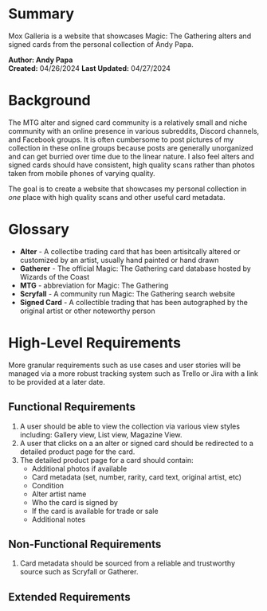 # Summary
Mox Galleria is a website that showcases Magic: The Gathering alters and signed cards from the personal collection of Andy Papa.

**Author: Andy Papa**  
**Created:** 04/26/2024 **Last Updated:** 04/27/2024

# Background
The MTG alter and signed card community is a relatively small and niche community with an online presence in various subreddits, Discord channels, and Facebook groups. It is often cumbersome to post pictures of my collection in these online groups because posts are generally unorganized and can get burried over time due to the linear nature. I also feel alters and signed cards should have consistent, high quality scans rather than photos taken from mobile phones of varying quality. 

The goal is to create a website that showcases my personal collection in _one_ place with high quality scans and other useful card metadata.

# Glossary
- **Alter** - A collectibe trading card that has been artisitcally altered or customized by an artist, usually hand painted or hand drawn
- **Gatherer** - The official Magic: The Gathering card database hosted by Wizards of the Coast
- **MTG** - abbreviation for Magic: The Gathering
- **Scryfall** - A community run Magic: The Gathering search website
- **Signed Card** - A collectible trading that has been autographed by the original artist or other noteworthy person

# High-Level Requirements
More granular requirements such as use cases and user stories will be managed via a more robust tracking system such as Trello or Jira with a link to be provided at a later date.

## Functional Requirements
1. A user should be able to view the collection via various view styles including: Gallery view, List view, Magazine View.
2. A user that clicks on a an alter or signed card should be redirected to a detailed product page for the card.
3. The detailed product page for a card should contain: 
    - Additional photos if available
    - Card metadata (set, number, rarity, card text, original artist, etc)
    - Condition
    - Alter artist name
    - Who the card is signed by
    - If the card is available for trade or sale
    - Additional notes


## Non-Functional Requirements
1. Card metadata should be sourced from a reliable and trustworthy source such as Scryfall or Gatherer.

## Extended Requirements